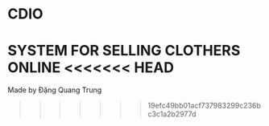 # CDIO
SYSTEM FOR SELLING CLOTHERS ONLINE
<<<<<<< HEAD
=======

Made by Đặng Quang Trung
>>>>>>> 19efc49bb01acf737983299c236bc3c1a2b2977d
